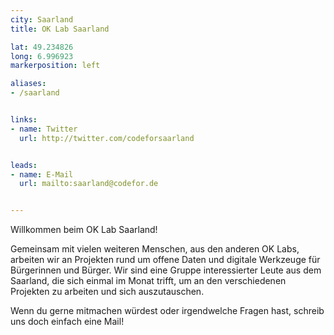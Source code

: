 ```yaml
---
city: Saarland
title: OK Lab Saarland

lat: 49.234826
long: 6.996923
markerposition: left

aliases:
- /saarland


links:
- name: Twitter
  url: http://twitter.com/codeforsaarland


leads:
- name: E-Mail
  url: mailto:saarland@codefor.de


---
```


Willkommen beim OK Lab Saarland!

Gemeinsam mit vielen weiteren Menschen, aus den anderen OK Labs, arbeiten wir an Projekten rund um offene Daten und digitale Werkzeuge für Bürgerinnen und Bürger. Wir sind eine Gruppe interessierter Leute aus dem Saarland, die sich einmal im Monat trifft, um an den verschiedenen Projekten zu arbeiten und sich auszutauschen.

Wenn du gerne mitmachen würdest oder irgendwelche Fragen hast, schreib uns doch einfach eine Mail!
